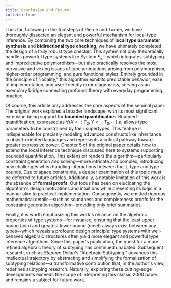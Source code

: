 ```yaml
---
title: Conclusion and Future
collect: true
---
```


Thus far, following in the footsteps of Pierce and Turner, we have thoroughly dissected an elegant and powerful mechanism for local type inference. By combining the two core techniques of **local type parameter synthesis** and **bidirectional type checking**, we have ultimately completed the design of a truly robust type checker. This system not only theoretically handles powerful type systems like System $F_{\le}$—which integrates subtyping and impredicative polymorphism—but also practically resolves the most pervasive and vexing issues of type annotations arising from polymorphism, higher-order programming, and pure functional styles. Entirely grounded in the principle of "locality," this algorithm exhibits predictable behavior, ease of implementation, and user-friendly error diagnostics, serving as an exemplary bridge connecting profound theory with everyday programming practice.

Of course, this article only addresses the core aspects of the seminal paper. The original work explores a broader landscape, with its most significant extension being support for **bounded quantification**. Bounded quantification, expressed as $\forall (X \lt: T_2, Y \lt: T_2, \cdots) . e$, allows type parameters to be constrained by their supertypes. This feature is indispensable for precisely modeling advanced constructs like inheritance in object-oriented languages and represents a critical pathway toward greater expressive power. Chapter 5 of the original paper details how to extend the local inference technique discussed here to systems supporting bounded quantification. This extension renders the algorithm—particularly constraint generation and solving—more intricate and complex, introducing new challenges when handling interactions between the $\bot$ type and type bounds. Due to space constraints, a deeper examination of this topic must be deferred to future articles. Additionally, a notable limitation of this work is the absence of **formal proofs**. Our focus has been on elucidating the algorithm's design motivations and intuitions while presenting its logic in a manner akin to practical implementation. Consequently, we omitted rigorous mathematical details—such as soundness and completeness proofs for the constraint generation algorithm—providing only brief summaries.

Finally, it is worth emphasizing this work's reliance on the algebraic properties of type systems—for instance, ensuring that the least upper bound (join) and greatest lower bound (meet) always exist between any types—which reveals a profound design principle: type systems with well-behaved algebraic structures often yield more elegant and powerful type inference algorithms. Since this paper's publication, the quest for a more refined algebraic theory of subtyping has continued unabated. Subsequent research, such as *Stephen Dolan*'s "Algebraic Subtyping," advances this intellectual trajectory by abstracting and simplifying the formalization of subtyping relations—a transformative contribution that, in the author's view, redefines subtyping research. Naturally, exploring these cutting-edge developments exceeds the scope of interpreting this classic 2000 paper and remains a subject for future work.
